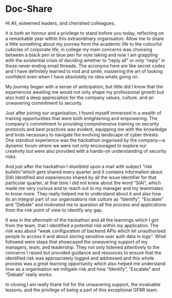 # Doc-Share

Hi All, esteemed leaders, and cherished colleagues,

It is both an honour and a privilege to stand before you today, reflecting on a remarkable year within this extraordinary organisation. Allow me to share a little something about my journey form the academic life to the colourful cubicles of corporate life, in college my main concerns was choosing between a black pen or blue pen for note taking and now I am grappling with the existential crisis of deciding whether to “reply all” or only “reply” in those never ending email threads. The acronyms here are like secret codes and I have definitely learned to nod and smile, mastering the art of looking confident even when I have absolutely no idea whats going on.

My journey began with a sense of anticipation, but little did I know that the experiences awaiting me would not only shape my professional growth but also instil a deep appreciation for the company values, culture, and an unwavering commitment to security.

Just after joining our organisation, I found myself immersed in a wealth of training opportunities that were both enlightening and empowering. The company's commitment to providing comprehensive training on security protocols and best practices was evident, equipping me with the knowledge and tools necessary to navigate the evolving landscape of cyber threats. One standout experience was the hackathon organised by the company—a dynamic forum where we were not only encouraged to explore our creativity but were also provided with a hands-on understanding of security risks. 

And just after the hackathon I stumbled upon a mail with subject “risk bulletin”which gets shared every quarter and it contains information about SIAI identified and experiences shared by all the issue identifier for that particular quarter, at that time I did not knew about the word “SIAI”, which made me very curious and to reach out to my manager and my teammates to know more. They really helped me to understand about it and also how its an integral part of our organisations risk culture as “Identify”, “Escalate” and “Debate” and motivated me to question all the process and applications from the risk point of view to identify any gap. 

It was in the aftermath of the hackathon and all the learnings which I got from the team, that I identified a potential risk within my application. The risk was about “weak configuration of backend APIs which let unauthorised people to access it and about storing sensitive user auth data in logs”. What followed were steps that showcased the unwavering support of my managers, team, and leadership. They not only listened attentively to the concerns I raised but provided guidance and resources to ensure that the identified risk was appropriately logged and addressed and this whole process was a great learning opportunity which also helped me understand how as a organisation we mitigate risk and how “Identify”, “Escalate” and “Debate” really works. 

In closing,I am really thank full for the unwavering support, the invaluable lessons, and the privilege of being a part of this exceptional GFRR team.
